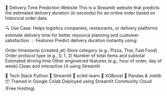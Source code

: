 🚚 Delivery Time Prediction Website
This is a Streamlit website that predicts the estimated delivery duration (in seconds) for an online order based on historical order data.

🔍 Use Case: Helps logistics companies, restaurants, or delivery platforms estimate delivery time for better resource planning and customer satisfaction.
💡 Features
Predict delivery duration instantly using:

Order timestamp (created_at)
Store category (e.g., Pizza, Thai, Fast Food)
Order protocol type (e.g., 0, 1, 2)
Number of total items and subtotal
Estimated driving time
Other engineered features (e.g., hour of order, day of week)
Clean and interactive UI using Streamlit

🧠 Tech Stack
Python 🐍
Streamlit 🎈
scikit-learn 🤖
XGBoost 🚀
Pandas & Joblib 📦
Trained in Google Colab
Deployed using Streamlit Community Cloud (Free Hosting)

